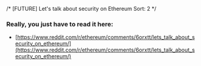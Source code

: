 /*
[FUTURE] Let's talk about security on Ethereum
Sort: 2
*/

### Really, you just have to read it here:

- [https://www.reddit.com/r/ethereum/comments/6orxtt/lets_talk_about_security_on_ethereum/](https://www.reddit.com/r/ethereum/comments/6orxtt/lets_talk_about_security_on_ethereum/)